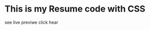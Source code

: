 # This is my Resume code with CSS
see live previwe <a hraf="https://karmveersarwara.github.io/my/">click hear</a>
